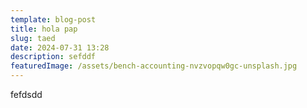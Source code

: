 ```yaml
---
template: blog-post
title: hola pap
slug: taed
date: 2024-07-31 13:28
description: sefddf
featuredImage: /assets/bench-accounting-nvzvopqw0gc-unsplash.jpg
---
```

f﻿efdsdd